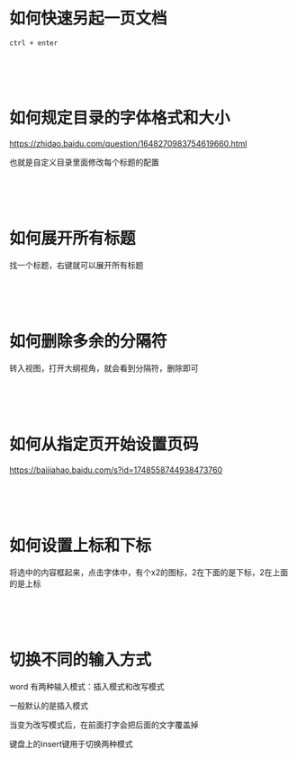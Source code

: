 # 如何快速另起一页文档

`ctrl + enter`

<br/>

<br/>

<br/>

# 如何规定目录的字体格式和大小

https://zhidao.baidu.com/question/1648270983754619660.html

也就是自定义目录里面修改每个标题的配置

<br/>

<br/>

<br/>

# 如何展开所有标题

找一个标题，右键就可以展开所有标题

<br/>

<br/>

<br/>

# 如何删除多余的分隔符

转入视图，打开大纲视角，就会看到分隔符，删除即可

<br/>

<br/>

<br/>

# 如何从指定页开始设置页码

https://baijiahao.baidu.com/s?id=1748558744938473760

<br/>

<br/>

<br/>

# 如何设置上标和下标

将选中的内容框起来，点击字体中，有个x2的图标，2在下面的是下标，2在上面的是上标

<br/>

<br/>

<br/>

# 切换不同的输入方式

word 有两种输入模式：插入模式和改写模式

一般默认的是插入模式

当变为改写模式后，在前面打字会把后面的文字覆盖掉

键盘上的insert键用于切换两种模式

